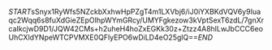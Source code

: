 $START$sSnyx1RyWfs5NZckbXxhwHpPZgT4m1LXVbj6/iJ0iYXBKdVQV6y9Iuaqc2Wqq6s8fuXdGieZEpOIhpWYmGRcy/UMYFgkezow3kVptSexT6zdL/7gnXrcaIkcjwD9D1/JQW42CMs+h2uheH4hoZxEGKk30z+Ztzz4A8hlLwJbCCC6eoUhCXldYNpeWTCPVMXE0QFlyEPO6wDiLD4eO25glQ==$END$